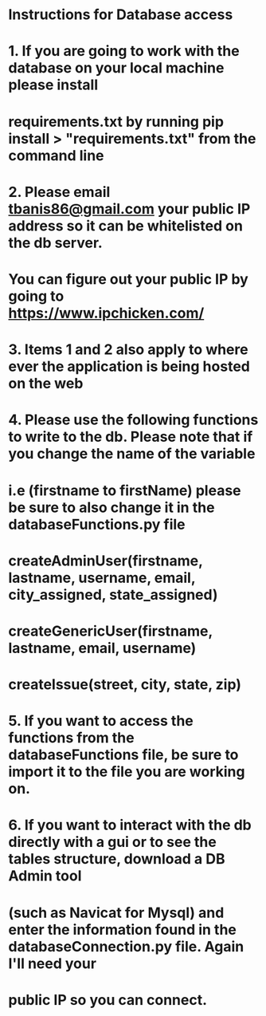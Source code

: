 # Instructions for Database access

# 1. If you are going to work with the database on your local machine please install
# requirements.txt by running pip install > "requirements.txt" from the command line

# 2. Please email tbanis86@gmail.com your public IP address so it can be whitelisted on the db server.
# You can figure out your public IP by going to https://www.ipchicken.com/

# 3. Items 1 and 2 also apply to where ever the application is being hosted on the web

# 4. Please use the following functions to write to the db. Please note that if you change the name of the variable 
# i.e (firstname to firstName) please be sure to also change it in the databaseFunctions.py file
#
# createAdminUser(firstname, lastname, username, email, city_assigned, state_assigned)
# createGenericUser(firstname, lastname, email, username)
# createIssue(street, city, state, zip)

# 5. If you want to access the functions from the databaseFunctions file, be sure to import it to the file you are working on.

# 6. If you want to interact with the db directly with a gui or to see the tables structure, download a DB Admin tool 
# (such as Navicat for Mysql) and enter the information found in the databaseConnection.py file. Again I'll need your 
# public IP so you can connect.
